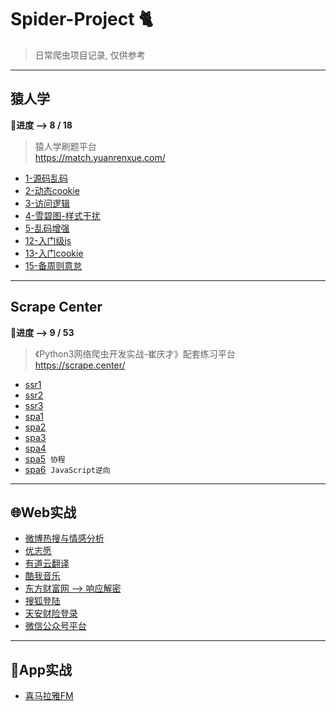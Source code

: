 # Spider-Project 🐈
> 日常爬虫项目记录, 仅供参考
---
## 猿人学
**🚩进度 -->  8 / 18**
> 猿人学刷题平台  
> https://match.yuanrenxue.com/
- [1-源码乱码](1-源码乱码)
- [2-动态cookie](2-动态cookie)
- [3-访问逻辑](3-访问逻辑)
- [4-雪碧图-样式干扰](4-雪碧图-样式干扰)
- [5-乱码增强](5-乱码增强)
- [12-入门级js](12-入门级js)
- [13-入门cookie](13-入门cookie)
- [15-备周则意怠](15-备周则意怠)
---
## Scrape Center
**🚩进度 -->  9 / 53**
>《Python3网络爬虫开发实战-崔庆才》配套练习平台  
> https://scrape.center/
- [ssr1](Scrape%20Center/ssr1)
- [ssr2](Scrape%20Center/ssr2)
- [ssr3](Scrape%20Center/ssr3)
- [spa1](Scrape%20Center/spa1)
- [spa2](Scrape%20Center/spa2)
- [spa3](Scrape%20Center/spa3)
- [spa4](Scrape%20Center/spa4)
- [spa5](Scrape%20Center/spa5)&nbsp;&nbsp;`协程`
- [spa6](Scrape%20Center/spa6)&nbsp;&nbsp;`JavaScript逆向`
---
## 🌐Web实战
- [微博热搜与情感分析](微博热搜)
- [优志愿](优志愿)
- [有道云翻译](有道云翻译)
- [酷我音乐](酷我音乐)
- [东方财富网 --> 响应解密](东方财富网)
- [搜狐登陆](搜狐登陆)
- [天安财险登录](天安财险登录)
- [微信公众号平台](微信公众号平台)
---
## 📱App实战
- [喜马拉雅FM](喜马拉雅)
